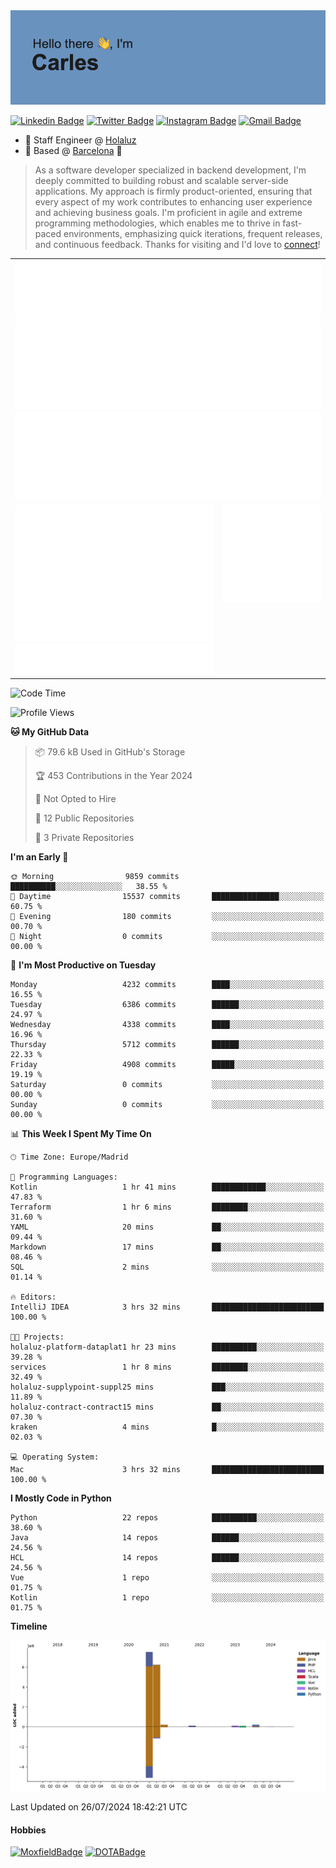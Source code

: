 <img src="header.png" alt="header">

[![Linkedin Badge](https://img.shields.io/badge/-cdespona-blue?style=flat&logo=Linkedin&logoColor=white&link=https://www.linkedin.com/in/carles-david-espona-casas-56219b11/)](https://www.linkedin.com/in/carles-david-espona-casas-56219b11/)
[![Twitter Badge](https://img.shields.io/badge/-@__cdespona-1ca0f1?style=flat&labelColor=1ca0f1&logo=twitter&logoColor=white&link=https://twitter.com/CDEspona)](https://twitter.com/CDEspona)
[![Instagram Badge](https://img.shields.io/badge/-@__cdespona-purple?style=flat&logo=instagram&logoColor=white&link=https://www.instagram.com/cdespona/)](https://www.instagram.com/cdespona/)
[![Gmail Badge](https://img.shields.io/badge/-cdespona-c14438?style=flat&logo=Gmail&logoColor=white&link=mailto:cdespona@gmail.com)](mailto:cdespona@gmail.com)

* 🔭 Staff Engineer @ [Holaluz](https://holaluz.com)
* 🏡 Based @ [Barcelona](https://www.google.es/maps/place/Barcelona) 💜

> As a software developer specialized in backend development, I'm deeply committed to building robust and scalable server-side applications. My approach is firmly product-oriented, ensuring that every aspect of my work contributes to enhancing user experience and achieving business goals. I'm proficient in agile and extreme programming methodologies, which enables me to thrive in fast-paced environments, emphasizing quick iterations, frequent releases, and continuous feedback. Thanks for visiting and I'd love to [connect](https://www.linkedin.com/in/carles-david-espona-casas-56219b11/)!

<table style="border-collapse: collapse; border: none;"> 
  <tbody>
  <tr style="border: none;">
    <td colspan="2" style="border: none; vertical-align: top;">
      <img src="summary.svg" alt="summary">
      <img src="activity-community.svg" alt="act-comm">
      <img src="repositories.svg" alt="repo">
    </td>
  </tr>
  <tr>
    <td style="border: none; vertical-align: top;">
      <img src="metrics.plugin.isocalendar.fullyear.svg" alt="calendar">
      <img src="topics.svg" alt="topics">
    </td>
    <td style="border: none; vertical-align: top;">
      <img src="achievements.svg" alt="achievements">
    </td>
  </tr>
  </tbody>
</table>

<!--START_SECTION:waka-->
![Code Time](http://img.shields.io/badge/Code%20Time-77%20hrs%2029%20mins-blue)

![Profile Views](http://img.shields.io/badge/Profile%20Views-0-blue)

**🐱 My GitHub Data** 

> 📦 79.6 kB Used in GitHub's Storage 
 > 
> 🏆 453 Contributions in the Year 2024
 > 
> 🚫 Not Opted to Hire
 > 
> 📜 12 Public Repositories 
 > 
> 🔑 3 Private Repositories 
 > 
**I'm an Early 🐤** 

```text
🌞 Morning                9859 commits        ██████████░░░░░░░░░░░░░░░   38.55 % 
🌆 Daytime                15537 commits       ███████████████░░░░░░░░░░   60.75 % 
🌃 Evening                180 commits         ░░░░░░░░░░░░░░░░░░░░░░░░░   00.70 % 
🌙 Night                  0 commits           ░░░░░░░░░░░░░░░░░░░░░░░░░   00.00 % 
```
📅 **I'm Most Productive on Tuesday** 

```text
Monday                   4232 commits        ████░░░░░░░░░░░░░░░░░░░░░   16.55 % 
Tuesday                  6386 commits        ██████░░░░░░░░░░░░░░░░░░░   24.97 % 
Wednesday                4338 commits        ████░░░░░░░░░░░░░░░░░░░░░   16.96 % 
Thursday                 5712 commits        ██████░░░░░░░░░░░░░░░░░░░   22.33 % 
Friday                   4908 commits        █████░░░░░░░░░░░░░░░░░░░░   19.19 % 
Saturday                 0 commits           ░░░░░░░░░░░░░░░░░░░░░░░░░   00.00 % 
Sunday                   0 commits           ░░░░░░░░░░░░░░░░░░░░░░░░░   00.00 % 
```


📊 **This Week I Spent My Time On** 

```text
🕑︎ Time Zone: Europe/Madrid

💬 Programming Languages: 
Kotlin                   1 hr 41 mins        ████████████░░░░░░░░░░░░░   47.83 % 
Terraform                1 hr 6 mins         ████████░░░░░░░░░░░░░░░░░   31.60 % 
YAML                     20 mins             ██░░░░░░░░░░░░░░░░░░░░░░░   09.44 % 
Markdown                 17 mins             ██░░░░░░░░░░░░░░░░░░░░░░░   08.46 % 
SQL                      2 mins              ░░░░░░░░░░░░░░░░░░░░░░░░░   01.14 % 

🔥 Editors: 
IntelliJ IDEA            3 hrs 32 mins       █████████████████████████   100.00 % 

🐱‍💻 Projects: 
holaluz-platform-dataplat1 hr 23 mins        ██████████░░░░░░░░░░░░░░░   39.28 % 
services                 1 hr 8 mins         ████████░░░░░░░░░░░░░░░░░   32.49 % 
holaluz-supplypoint-suppl25 mins             ███░░░░░░░░░░░░░░░░░░░░░░   11.89 % 
holaluz-contract-contract15 mins             ██░░░░░░░░░░░░░░░░░░░░░░░   07.30 % 
kraken                   4 mins              █░░░░░░░░░░░░░░░░░░░░░░░░   02.03 % 

💻 Operating System: 
Mac                      3 hrs 32 mins       █████████████████████████   100.00 % 
```

**I Mostly Code in Python** 

```text
Python                   22 repos            ██████████░░░░░░░░░░░░░░░   38.60 % 
Java                     14 repos            ██████░░░░░░░░░░░░░░░░░░░   24.56 % 
HCL                      14 repos            ██████░░░░░░░░░░░░░░░░░░░   24.56 % 
Vue                      1 repo              ░░░░░░░░░░░░░░░░░░░░░░░░░   01.75 % 
Kotlin                   1 repo              ░░░░░░░░░░░░░░░░░░░░░░░░░   01.75 % 
```



**Timeline**

![Lines of Code chart](https://raw.githubusercontent.com/cdespona/cdespona/main/assets/bar_graph.png)


 Last Updated on 26/07/2024 18:42:21 UTC
<!--END_SECTION:waka-->

#### Hobbies
[![MoxfieldBadge](https://img.shields.io/badge/MTG%20Commander-Cdespona-8A2BE2)](https://www.moxfield.com/users/Cdespona)
[![DOTABadge](https://img.shields.io/badge/DOTA2-GRV-red)](https://es.dotabuff.com/players/63807915)
